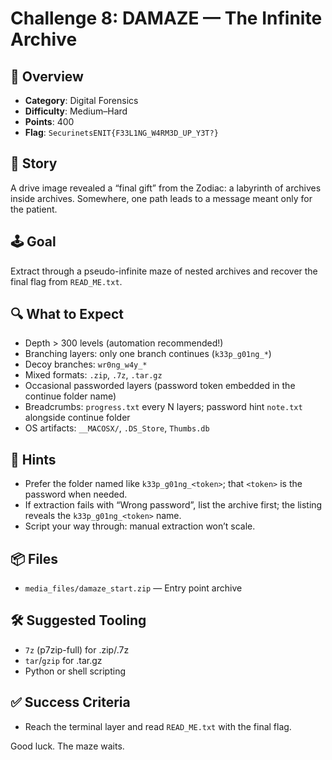 # Challenge 8: DAMAZE — The Infinite Archive

## 🎯 Overview
- **Category**: Digital Forensics
- **Difficulty**: Medium–Hard
- **Points**: 400
- **Flag**: `SecurinetsENIT{F33L1NG_W4RM3D_UP_Y3T?}`

## 🧩 Story
A drive image revealed a “final gift” from the Zodiac: a labyrinth of archives inside archives. Somewhere, one path leads to a message meant only for the patient.

## 🕹️ Goal
Extract through a pseudo-infinite maze of nested archives and recover the final flag from `READ_ME.txt`.

## 🔍 What to Expect
- Depth > 300 levels (automation recommended!)
- Branching layers: only one branch continues (`k33p_g01ng_*`)
- Decoy branches: `wr0ng_w4y_*`
- Mixed formats: `.zip`, `.7z`, `.tar.gz`
- Occasional passworded layers (password token embedded in the continue folder name)
- Breadcrumbs: `progress.txt` every N layers; password hint `note.txt` alongside continue folder
- OS artifacts: `__MACOSX/`, `.DS_Store`, `Thumbs.db`

## 🧭 Hints
- Prefer the folder named like `k33p_g01ng_<token>`; that `<token>` is the password when needed.
- If extraction fails with “Wrong password”, list the archive first; the listing reveals the `k33p_g01ng_<token>` name.
- Script your way through: manual extraction won’t scale.

## 📦 Files
- `media_files/damaze_start.zip` — Entry point archive

## 🛠️ Suggested Tooling
- `7z` (p7zip-full) for .zip/.7z
- `tar`/`gzip` for .tar.gz
- Python or shell scripting

## ✅ Success Criteria
- Reach the terminal layer and read `READ_ME.txt` with the final flag.

Good luck. The maze waits.
